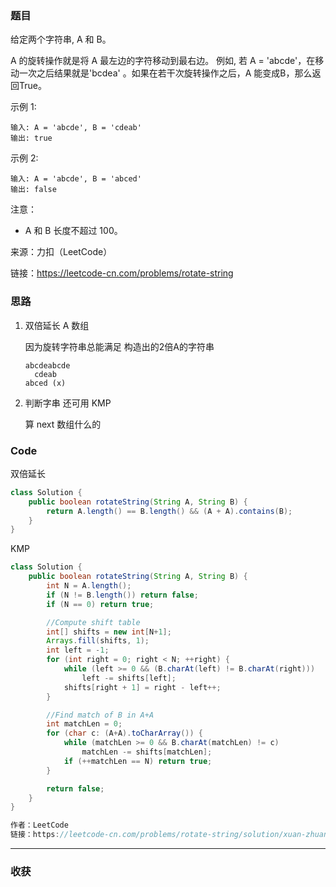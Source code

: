 ### 题目

给定两个字符串, A 和 B。

A 的旋转操作就是将 A 最左边的字符移动到最右边。 例如, 若 A = 'abcde'，在移动一次之后结果就是'bcdea' 。如果在若干次旋转操作之后，A 能变成B，那么返回True。

示例 1:
```
输入: A = 'abcde', B = 'cdeab'
输出: true
```
示例 2:
```
输入: A = 'abcde', B = 'abced'
输出: false
```

注意：

- A 和 B 长度不超过 100。

来源：力扣（LeetCode）

链接：https://leetcode-cn.com/problems/rotate-string

### 思路

1. 双倍延长 A 数组 

    因为旋转字符串总能满足 构造出的2倍A的字符串


    ```
    abcdeabcde
      cdeab
    abced (x)
    ```
2. 判断字串 还可用 KMP
   
   算 next 数组什么的
### Code

双倍延长

```java
class Solution {
    public boolean rotateString(String A, String B) {
        return A.length() == B.length() && (A + A).contains(B);
    }
}
```

KMP
```java
class Solution {
    public boolean rotateString(String A, String B) {
        int N = A.length();
        if (N != B.length()) return false;
        if (N == 0) return true;

        //Compute shift table
        int[] shifts = new int[N+1];
        Arrays.fill(shifts, 1);
        int left = -1;
        for (int right = 0; right < N; ++right) {
            while (left >= 0 && (B.charAt(left) != B.charAt(right)))
                left -= shifts[left];
            shifts[right + 1] = right - left++;
        }

        //Find match of B in A+A
        int matchLen = 0;
        for (char c: (A+A).toCharArray()) {
            while (matchLen >= 0 && B.charAt(matchLen) != c)
                matchLen -= shifts[matchLen];
            if (++matchLen == N) return true;
        }

        return false;
    }
}

作者：LeetCode
链接：https://leetcode-cn.com/problems/rotate-string/solution/xuan-zhuan-zi-fu-chuan-by-leetcode/
```
*** 
### 收获
